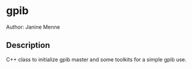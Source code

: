 # gpib
Author: Janine Menne

## Description
C++ class to initialize gpib master and some toolkits for a simple gpib use.